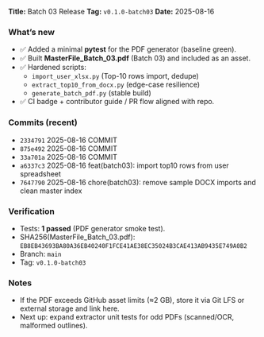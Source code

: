 **Title:** Batch 03 Release
**Tag:** `v0.1.0-batch03`
**Date:** 2025-08-16

### What’s new

* ✅ Added a minimal **pytest** for the PDF generator (baseline green).
* ✅ Built **MasterFile_Batch_03.pdf** (Batch 03) and included as an asset.
* ✅ Hardened scripts:
  * `import_user_xlsx.py` (Top-10 rows import, dedupe)
  * `extract_top10_from_docx.py` (edge-case resilience)
  * `generate_batch_pdf.py` (stable build)
* ✅ CI badge + contributor guide / PR flow aligned with repo.

### Commits (recent)

* `2334791` 2025-08-16 COMMIT
* `875e492` 2025-08-16 COMMIT
* `33a701a` 2025-08-16 COMMIT
* `a6337c3` 2025-08-16 feat(batch03): import top10 rows from user spreadsheet
* `7647790` 2025-08-16 chore(batch03): remove sample DOCX imports and clean master index

### Verification

* Tests: **1 passed** (PDF generator smoke test).
* SHA256(MasterFile_Batch_03.pdf): `EB8EB43693BA80A36EB40240F1FCE41AE38EC35024B3CAE413AB9435E749A0B2`
* Branch: `main`
* Tag: `v0.1.0-batch03`

### Notes

* If the PDF exceeds GitHub asset limits (≈2 GB), store it via Git LFS or external storage and link here.
* Next up: expand extractor unit tests for odd PDFs (scanned/OCR, malformed outlines).
